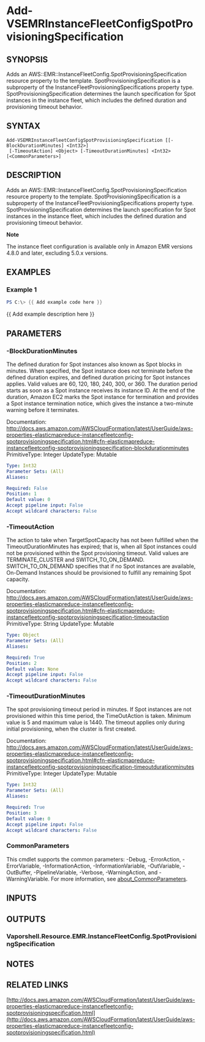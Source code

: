 # Add-VSEMRInstanceFleetConfigSpotProvisioningSpecification

## SYNOPSIS
Adds an AWS::EMR::InstanceFleetConfig.SpotProvisioningSpecification resource property to the template.
SpotProvisioningSpecification is a subproperty of the InstanceFleetProvisioningSpecifications property type.
SpotProvisioningSpecification determines the launch specification for Spot instances in the instance fleet, which includes the defined duration and provisioning timeout behavior.

## SYNTAX

```
Add-VSEMRInstanceFleetConfigSpotProvisioningSpecification [[-BlockDurationMinutes] <Int32>]
 [-TimeoutAction] <Object> [-TimeoutDurationMinutes] <Int32> [<CommonParameters>]
```

## DESCRIPTION
Adds an AWS::EMR::InstanceFleetConfig.SpotProvisioningSpecification resource property to the template.
SpotProvisioningSpecification is a subproperty of the InstanceFleetProvisioningSpecifications property type.
SpotProvisioningSpecification determines the launch specification for Spot instances in the instance fleet, which includes the defined duration and provisioning timeout behavior.

**Note**

The instance fleet configuration is available only in Amazon EMR versions 4.8.0 and later, excluding 5.0.x versions.

## EXAMPLES

### Example 1
```powershell
PS C:\> {{ Add example code here }}
```

{{ Add example description here }}

## PARAMETERS

### -BlockDurationMinutes
The defined duration for Spot instances also known as Spot blocks in minutes.
When specified, the Spot instance does not terminate before the defined duration expires, and defined duration pricing for Spot instances applies.
Valid values are 60, 120, 180, 240, 300, or 360.
The duration period starts as soon as a Spot instance receives its instance ID.
At the end of the duration, Amazon EC2 marks the Spot instance for termination and provides a Spot instance termination notice, which gives the instance a two-minute warning before it terminates.

Documentation: http://docs.aws.amazon.com/AWSCloudFormation/latest/UserGuide/aws-properties-elasticmapreduce-instancefleetconfig-spotprovisioningspecification.html#cfn-elasticmapreduce-instancefleetconfig-spotprovisioningspecification-blockdurationminutes
PrimitiveType: Integer
UpdateType: Mutable

```yaml
Type: Int32
Parameter Sets: (All)
Aliases:

Required: False
Position: 1
Default value: 0
Accept pipeline input: False
Accept wildcard characters: False
```

### -TimeoutAction
The action to take when TargetSpotCapacity has not been fulfilled when the TimeoutDurationMinutes has expired; that is, when all Spot instances could not be provisioned within the Spot provisioning timeout.
Valid values are TERMINATE_CLUSTER and SWITCH_TO_ON_DEMAND.
SWITCH_TO_ON_DEMAND specifies that if no Spot instances are available, On-Demand Instances should be provisioned to fulfill any remaining Spot capacity.

Documentation: http://docs.aws.amazon.com/AWSCloudFormation/latest/UserGuide/aws-properties-elasticmapreduce-instancefleetconfig-spotprovisioningspecification.html#cfn-elasticmapreduce-instancefleetconfig-spotprovisioningspecification-timeoutaction
PrimitiveType: String
UpdateType: Mutable

```yaml
Type: Object
Parameter Sets: (All)
Aliases:

Required: True
Position: 2
Default value: None
Accept pipeline input: False
Accept wildcard characters: False
```

### -TimeoutDurationMinutes
The spot provisioning timeout period in minutes.
If Spot instances are not provisioned within this time period, the TimeOutAction is taken.
Minimum value is 5 and maximum value is 1440.
The timeout applies only during initial provisioning, when the cluster is first created.

Documentation: http://docs.aws.amazon.com/AWSCloudFormation/latest/UserGuide/aws-properties-elasticmapreduce-instancefleetconfig-spotprovisioningspecification.html#cfn-elasticmapreduce-instancefleetconfig-spotprovisioningspecification-timeoutdurationminutes
PrimitiveType: Integer
UpdateType: Mutable

```yaml
Type: Int32
Parameter Sets: (All)
Aliases:

Required: True
Position: 3
Default value: 0
Accept pipeline input: False
Accept wildcard characters: False
```

### CommonParameters
This cmdlet supports the common parameters: -Debug, -ErrorAction, -ErrorVariable, -InformationAction, -InformationVariable, -OutVariable, -OutBuffer, -PipelineVariable, -Verbose, -WarningAction, and -WarningVariable. For more information, see [about_CommonParameters](http://go.microsoft.com/fwlink/?LinkID=113216).

## INPUTS

## OUTPUTS

### Vaporshell.Resource.EMR.InstanceFleetConfig.SpotProvisioningSpecification
## NOTES

## RELATED LINKS

[http://docs.aws.amazon.com/AWSCloudFormation/latest/UserGuide/aws-properties-elasticmapreduce-instancefleetconfig-spotprovisioningspecification.html](http://docs.aws.amazon.com/AWSCloudFormation/latest/UserGuide/aws-properties-elasticmapreduce-instancefleetconfig-spotprovisioningspecification.html)


